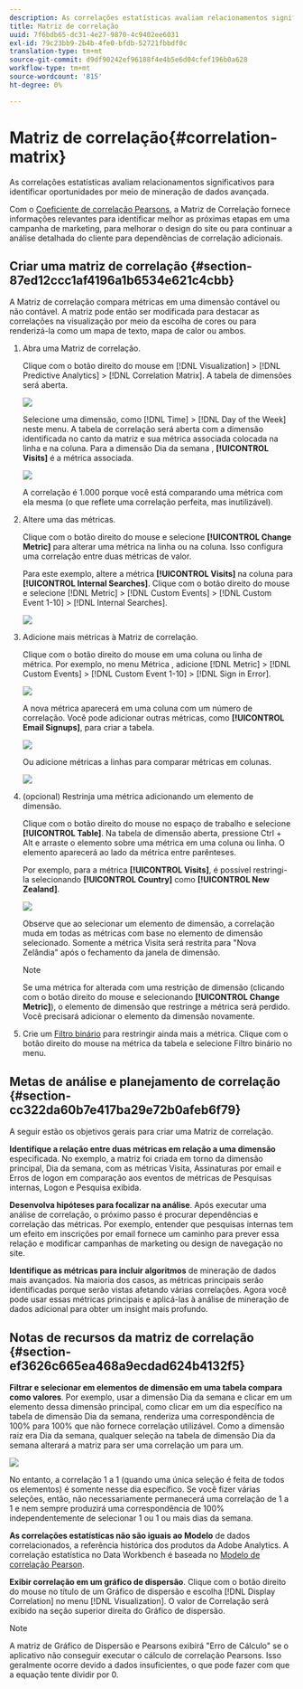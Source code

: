 ```yaml
---
description: As correlações estatísticas avaliam relacionamentos significativos para identificar oportunidades por meio de mineração de dados avançada.
title: Matriz de correlação
uuid: 7f6bdb65-dc31-4e27-9870-4c9402ee6031
exl-id: 79c23bb9-2b4b-4fe0-bfdb-52721fbbdf0c
translation-type: tm+mt
source-git-commit: d9df90242ef96188f4e4b5e6d04cfef196b0a628
workflow-type: tm+mt
source-wordcount: '815'
ht-degree: 0%

---
```


# Matriz de correlação{#correlation-matrix}

As correlações estatísticas avaliam relacionamentos significativos para identificar oportunidades por meio de mineração de dados avançada.

Com o [Coeficiente de correlação Pearsons](../../../../home/c-get-started/c-analysis-vis/c-correlation-analysis/c-correlation-pearsons.md#concept-5996cb8c89fd4df5b47b7318e7a1d29c), a Matriz de Correlação fornece informações relevantes para identificar melhor as próximas etapas em uma campanha de marketing, para melhorar o design do site ou para continuar a análise detalhada do cliente para dependências de correlação adicionais.

## Criar uma matriz de correlação {#section-87ed12ccc1af4196a1b6534e621c4cbb}

A Matriz de correlação compara métricas em uma dimensão contável ou não contável. A matriz pode então ser modificada para destacar as correlações na visualização por meio da escolha de cores ou para renderizá-la como um mapa de texto, mapa de calor ou ambos.

1. Abra uma Matriz de correlação.

   Clique com o botão direito do mouse em [!DNL Visualization] > [!DNL Predictive Analytics] > [!DNL Correlation Matrix]. A tabela de dimensões será aberta.

   ![](assets/correlation_matrix_2.png)

   Selecione uma dimensão, como [!DNL Time] > [!DNL Day of the Week] neste menu. A tabela de correlação será aberta com a dimensão identificada no canto da matriz e sua métrica associada colocada na linha e na coluna. Para a dimensão Dia da semana , **[!UICONTROL Visits]** é a métrica associada.

   ![](assets/correlation_matrix_1.png)

   A correlação é 1.000 porque você está comparando uma métrica com ela mesma (o que reflete uma correlação perfeita, mas inutilizável).

1. Altere uma das métricas.

   Clique com o botão direito do mouse e selecione **[!UICONTROL Change Metric]** para alterar uma métrica na linha ou na coluna. Isso configura uma correlação entre duas métricas de valor.

   Para este exemplo, altere a métrica **[!UICONTROL Visits]** na coluna para **[!UICONTROL Internal Searches]**. Clique com o botão direito do mouse e selecione [!DNL Metric] > [!DNL Custom Events] > [!DNL Custom Event 1-10] > [!DNL Internal Searches].

   ![](assets/correlation_matrix_change_metric.png)

1. Adicione mais métricas à Matriz de correlação.

   Clique com o botão direito do mouse em uma coluna ou linha de métrica. Por exemplo, no menu Métrica , adicione [!DNL Metric] > [!DNL Custom Events] > [!DNL Custom Event 1-10] > [!DNL Sign in Error].

   ![](assets/correlation_matrix_11.png)

   A nova métrica aparecerá em uma coluna com um número de correlação. Você pode adicionar outras métricas, como **[!UICONTROL Email Signups]**, para criar a tabela.

   ![](assets/correlation_matrix_6.png)

   Ou adicione métricas a linhas para comparar métricas em colunas.

   ![](assets/correlation_matrix_add_metric.png)

1. (opcional) Restrinja uma métrica adicionando um elemento de dimensão.

   Clique com o botão direito do mouse no espaço de trabalho e selecione **[!UICONTROL Table]**. Na tabela de dimensão aberta, pressione Ctrl + Alt e arraste o elemento sobre uma métrica em uma coluna ou linha. O elemento aparecerá ao lado da métrica entre parênteses.

   Por exemplo, para a métrica **[!UICONTROL Visits]**, é possível restringi-la selecionando **[!UICONTROL Country]** como **[!UICONTROL New Zealand]**.

   ![](assets/correlation_matrix_dim_element.png)

   Observe que ao selecionar um elemento de dimensão, a correlação muda em todas as métricas com base no elemento de dimensão selecionado. Somente a métrica Visita será restrita para &quot;Nova Zelândia&quot; após o fechamento da janela de dimensão.

   >[!NOTE]
   >
   >Se uma métrica for alterada com uma restrição de dimensão (clicando com o botão direito do mouse e selecionando **[!UICONTROL Change Metric]**), o elemento de dimensão que restringe a métrica será perdido. Você precisará adicionar o elemento da dimensão novamente.

1. Crie um [Filtro binário](../../../../home/c-get-started/c-analysis-vis/c-correlation-analysis/c-correlation-binary-filter.md#concept-24e1daff43c540f69019f236976da31c) para restringir ainda mais a métrica. Clique com o botão direito do mouse na métrica da tabela e selecione Filtro binário no menu.

## Metas de análise e planejamento de correlação {#section-cc322da60b7e417ba29e72b0afeb6f79}

A seguir estão os objetivos gerais para criar uma Matriz de correlação.

**Identifique a relação entre duas métricas em relação a uma dimensão** especificada. No exemplo, a matriz foi criada em torno da dimensão principal, Dia da semana, com as métricas Visita, Assinaturas por email e Erros de logon em comparação aos eventos de métricas de Pesquisas internas, Logon e Pesquisa exibida.

**Desenvolva hipóteses para focalizar na análise**. Após executar uma análise de correlação, o próximo passo é procurar dependências e correlação das métricas. Por exemplo, entender que pesquisas internas tem um efeito em inscrições por email fornece um caminho para prever essa relação e modificar campanhas de marketing ou design de navegação no site.

**Identifique as métricas para incluir algoritmos** de mineração de dados mais avançados. Na maioria dos casos, as métricas principais serão identificadas porque serão vistas afetando várias correlações. Agora você pode usar essas métricas principais e aplicá-las à análise de mineração de dados adicional para obter um insight mais profundo.

## Notas de recursos da matriz de correlação {#section-ef3626c665ea468a9ecdad624b4132f5}

**Filtrar e selecionar em elementos de dimensão em uma tabela compara como valores**. Por exemplo, usar a dimensão Dia da semana e clicar em um elemento dessa dimensão principal, como clicar em um dia específico na tabela de dimensão Dia da semana, renderiza uma correspondência de 100% para 100% que não fornece correlação utilizável. Como a dimensão raiz era Dia da semana, qualquer seleção na tabela de dimensão Dia da semana alterará a matriz para ser uma correlação um para um.

![](assets/correlation_matrix_10.png)

No entanto, a correlação 1 a 1 (quando uma única seleção é feita de todos os elementos) é somente nesse dia específico. Se você fizer várias seleções, então, não necessariamente permanecerá uma correlação de 1 a 1 e nem sempre produzirá uma correspondência de 100% independentemente de selecionar 1 ou 1 ou mais dias da semana.

**As correlações estatísticas não são iguais ao Modelo** de dados correlacionados, a referência histórica dos produtos da Adobe Analytics. A correlação estatística no Data Workbench é baseada no [Modelo de correlação Pearson](../../../../home/c-get-started/c-analysis-vis/c-correlation-analysis/c-correlation-pearsons.md#concept-5996cb8c89fd4df5b47b7318e7a1d29c).

**Exibir correlação em um gráfico de dispersão**. Clique com o botão direito do mouse no título de um Gráfico de dispersão e escolha [!DNL Display Correlation] no menu [!DNL Visualization]. O valor de Correlação será exibido na seção superior direita do Gráfico de dispersão.

>[!NOTE]
>
>A matriz de Gráfico de Dispersão e Pearsons exibirá &quot;Erro de Cálculo&quot; se o aplicativo não conseguir executar o cálculo de correlação Pearsons. Isso geralmente ocorre devido a dados insuficientes, o que pode fazer com que a equação tente dividir por 0.
